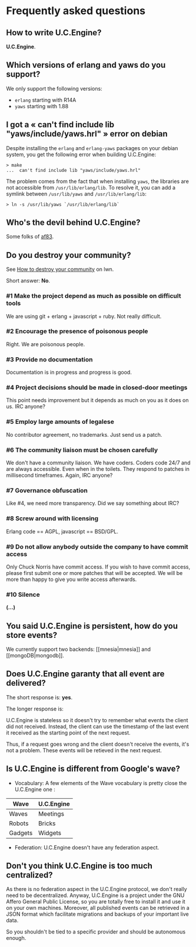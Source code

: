 # Frequently asked questions

## How to write U.C.Engine?

**U.C.Engine**.

## Which versions of erlang and yaws do you support?

We only support the following versions:

- `erlang` starting with R14A
- `yaws` starting with 1.88

## I got a « can't find include lib "yaws/include/yaws.hrl" » error on debian

Despite installing the `erlang` and `erlang-yaws` packages on your
debian system, you get the following error when building U.C.Engine:

    > make
    ...  can't find include lib "yaws/include/yaws.hrl"

The problem comes from the fact that when installing `yaws`, the libraries are
not accessible from `/usr/lib/erlang/lib`. To resolve it, you can add a symlink
between `/usr/lib/yaws` and `/usr/lib/erlang/lib`:

    > ln -s /usr/lib/yaws `/usr/lib/erlang/lib`

## Who's the devil behind U.C.Engine?

Some folks of [af83](http://af83.com/).

## Do you destroy your community?

See [How to destroy your community](http://lwn.net/Articles/370157/) on lwn.

Short answer: **No**.

### #1 Make the project depend as much as possible on difficult tools

We are using git + erlang + javascript + ruby. Not really difficult.

### #2 Encourage the presence of poisonous people

Right. We are poisonous people.

### #3 Provide no documentation

Documentation is in progress and progress is good.

### #4 Project decisions should be made in closed-door meetings

This point needs improvement but it depends as much on you as it does on us. IRC anyone?

### #5 Employ large amounts of legalese

No contributor agreement, no trademarks. Just send us a patch.

### #6 The community liaison must be chosen carefully

We don't have a community liaison. We have coders. Coders code 24/7 and are always accessible. Even when in the toilets. They respond to patches in millisecond timeframes. Again, IRC anyone?

### #7 Governance obfuscation

Like #4, we need more transparency. Did we say something about IRC?

### #8 Screw around with licensing

Erlang code == AGPL, javascript == BSD/GPL.

### #9 Do not allow anybody outside the company to have commit access

Only Chuck Norris have commit access. If you wish to have commit access, please first submit one or more patches that will be accepted. We will be more than happy to give you write access afterwards.

### #10 Silence

**(...)**

## You said U.C.Engine is persistent, how do you store events?

We currently support two backends: [[mnesia|mnesia]] and [[mongoDB|mongodb]].

## Does U.C.Engine garanty that all event are delivered?

The short response is: **yes**.

The longer response is:

U.C.Engine is stateless so it doesn't try to remember what events the client did not received.
Instead, the client can use the timestamp of the last event it received
as the starting point of the next request.

Thus, if a request goes wrong and the client doesn't receive the events, it's not a problem.
These events will be retieved in the next request.

## Is U.C.Engine is different from Google's wave?

  - Vocabulary: A few elements of the Wave vocabulary is pretty close the U.C.Engine one :

 Wave    | U.C.Engine
---------|------------
 Waves   | Meetings
 Robots  | Bricks
 Gadgets | Widgets


  - Federation: U.C.Engine doesn't have any federation aspect.

## Don't you think U.C.Engine is too much centralized?

As there is no federation aspect in the U.C.Engine protocol, we don't really need to be decentralized.
Anyway, U.C.Engine is a project under the GNU Affero General Public License, so you are totally free to
install it and use it on your own machines. Moreover, all published events can be retrieved in a JSON format which
facilitate migrations and backups of your important live data.

So you shouldn't be tied to a specific provider and should be autonomous enough.
